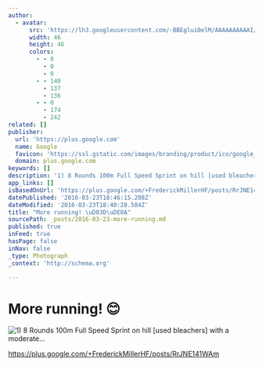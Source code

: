 ```yaml
---
author:
  - avatar:
      src: 'https://lh3.googleusercontent.com/-BBEglui0elM/AAAAAAAAAAI/AAAAAAAABO8/H_zc0Ogx1Vk/s46-c-k-no/photo.jpg'
      width: 46
      height: 46
      colors:
        - - 0
          - 0
          - 0
        - - 140
          - 137
          - 136
        - - 0
          - 174
          - 242
related: []
publisher:
  url: 'https://plus.google.com'
  name: Google
  favicon: 'https://ssl.gstatic.com/images/branding/product/ico/google_plus_alldp.ico'
  domain: plus.google.com
keywords: []
description: '1) 8 Rounds 100m Full Speed Sprint on hill [used bleachers] with a moderate incline Rest 90 sec. 2) 3 Rounds 2-mile Run @ Interval Pace Time Rest 5... - Frederick Miller - Google+'
app_links: []
isBasedOnUrl: 'https://plus.google.com/+FrederickMillerHF/posts/RrJNE141WAm'
datePublished: '2016-03-23T18:46:15.208Z'
dateModified: '2016-03-23T18:40:28.584Z'
title: "More running! \uD83D\uDE0A"
sourcePath: _posts/2016-03-23-more-running.md
published: true
inFeed: true
hasPage: false
inNav: false
_type: Photograph
_context: 'http://schema.org'

---
```

# More running! 😊
![1) 8 Rounds 100m Full Speed Sprint on hill [used bleachers] with a moderate...](https://lh3.googleusercontent.com/-EmyKG225hkk/VvAKZyRXxTI/AAAAAAAABiw/rhbwnm-v3kQ/w506-h675/IMG_3602.JPG)

https://plus.google.com/+FrederickMillerHF/posts/RrJNE141WAm